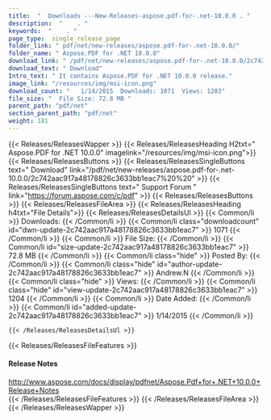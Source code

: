 ```yaml
---
title:  "  Downloads ---New-Releases-aspose.pdf-for-.net-10.0.0 . " 
description:  "    . " 
keywords:  "    . " 
page_type:  single_release_page
folder_link: " pdf/net/new-releases/aspose.pdf-for-.net-10.0.0/"
folder_name: " Aspose.PDF for .NET 10.0.0"
download_link: " /pdf/net/new-releases/aspose.pdf-for-.net-10.0.0/2c742aac917a48178826c3633bb1eac7"
download_text: " Download"
Intro_text: " It contains Aspose.PDF for .NET 10.0.0 release."
image_link: "/resources/img/msi-icon.png"
download_count: "   1/14/2015  Downloads: 1071  Views: 1203"
file_size: "  File Size: 72.8 MB "
parent_path: "pdf/net"
section_parent_path: "pdf/net"
weight: 181 
---
```


{{< Releases/ReleasesWapper >}}
  {{< Releases/ReleasesHeading H2txt=" Aspose.PDF for .NET 10.0.0" imagelink="/resources/img/msi-icon.png">}}
  {{< Releases/ReleasesButtons >}}
    {{< Releases/ReleasesSingleButtons text=" Download" link="/pdf/net/new-releases/aspose.pdf-for-.net-10.0.0/2c742aac917a48178826c3633bb1eac7%20%20" >}}
    {{< Releases/ReleasesSingleButtons text=" Support Forum " link="https://forum.aspose.com/c/pdf" >}}
  {{< Releases/ReleasesButtons >}}
  {{< Releases/ReleasesFileArea >}}
    {{< Releases/ReleasesHeading h4txt="File Details">}}
    {{< Releases/ReleasesDetailsUl >}}
            {{< Common/li  >}} Downloads: {{< /Common/li >}} 
      {{< Common/li class="downloadcount" id="dwn-update-2c742aac917a48178826c3633bb1eac7" >}} 1071 {{< /Common/li >}} 
      {{< Common/li  >}} File Size: {{< /Common/li >}} 
      {{< Common/li id="size-update-2c742aac917a48178826c3633bb1eac7" >}} 72.8 MB {{< /Common/li >}} 
      {{< Common/li  class="hide" >}} Posted By: {{< /Common/li >}} 
      {{< Common/li class="hide" id="author-update-2c742aac917a48178826c3633bb1eac7" >}} Andrew.N {{< /Common/li >}} 
      {{< Common/li class="hide"  >}} Views: {{< /Common/li >}} 
      {{< Common/li class="hide" id="view-update-2c742aac917a48178826c3633bb1eac7" >}} 1204 {{< /Common/li >}} 
      {{< Common/li  >}} Date Added: {{< /Common/li >}} 
      {{< Common/li id="added-update-2c742aac917a48178826c3633bb1eac7" >}} 1/14/2015 {{< /Common/li >}} 

    {{< /Releases/ReleasesDetailsUl >}}

  {{< Releases/ReleasesFileFeatures >}}
      <h4>Release Notes</h4><div><a href="http://www.aspose.com/docs/display/pdfnet/Aspose.Pdf+for+.NET+10.0.0+Release+Notes">http://www.aspose.com/docs/display/pdfnet/Aspose.Pdf+for+.NET+10.0.0+Release+Notes</a></div>
  {{< /Releases/ReleasesFileFeatures >}}
 {{< /Releases/ReleasesFileArea >}}
{{< /Releases/ReleasesWapper >}}


